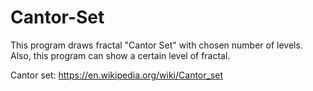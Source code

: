 # Cantor-Set

This program draws fractal "Cantor Set" with chosen number of levels. Also, this program can show a certain level of fractal. 

Cantor set: https://en.wikipedia.org/wiki/Cantor_set
